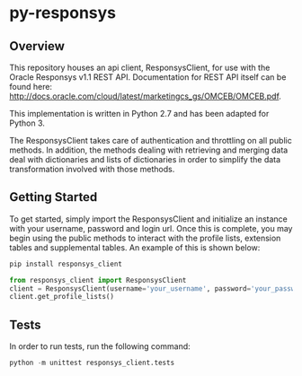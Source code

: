 # py-responsys

## Overview
This repository houses an api client, ResponsysClient, for use with the Oracle Responsys v1.1 REST
API. Documentation for REST API itself can be found here:
http://docs.oracle.com/cloud/latest/marketingcs_gs/OMCEB/OMCEB.pdf.

This implementation is written in Python 2.7 and has been adapted for Python 3.

The ResponsysClient takes care of authentication and throttling on all public methods. In
addition, the methods dealing with retrieving and merging data deal with dictionaries and lists of
dictionaries in order to simplify the data transformation involved with those methods.

## Getting Started
To get started, simply import the ResponsysClient and initialize an instance with your username,
password and login url. Once this is complete, you may begin using the public methods to interact
with the profile lists, extension tables and supplemental tables. An example of this is shown
below:

```bash
pip install responsys_client
```

```python
from responsys_client import ResponsysClient
client = ResponsysClient(username='your_username', password='your_password', login_url='your_login_url')
client.get_profile_lists()
```

## Tests
In order to run tests, run the following command:
```python
python -m unittest responsys_client.tests
```